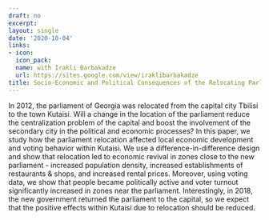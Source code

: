 ```yaml
---
draft: no
excerpt: 
layout: single
date: '2020-10-04'
links:
- icon: 
  icon_pack: 
  name: with Irakli Barbakadze
  url: https://sites.google.com/view/iraklibarbakadze
title: Socio-Economic and Political Consequences of the Relocating Parliament
---
```


In 2012, the parliament of Georgia was relocated from the capital city Tbilisi to the town Kutaisi. Will a change in the location of the parliament reduce the centralization problem of the capital and boost the involvement of the secondary city in the political and economic processes? In this paper, we study how the parliament relocation affected local economic development and voting behavior within Kutaisi. We use a difference-in-difference design and show that relocation led to economic revival in zones close to the new parliament - increased population density, increased establishments of restaurants & shops, and increased rental prices. Moreover, using voting data, we show that people became politically active and voter turnout significantly increased in zones near the parliament. Interestingly, in 2018, the new government returned the parliament to the capital, so we expect that the positive effects within Kutaisi due to relocation should be reduced.
